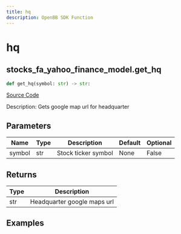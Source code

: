 ```yaml
---
title: hq
description: OpenBB SDK Function
---
```


# hq

## stocks_fa_yahoo_finance_model.get_hq

```python title='openbb_terminal/stocks/fundamental_analysis/yahoo_finance_model.py'
def get_hq(symbol: str) -> str:
```
[Source Code](https://github.com/OpenBB-finance/OpenBBTerminal/tree/main/openbb_terminal/stocks/fundamental_analysis/yahoo_finance_model.py#L228)

Description: Gets google map url for headquarter

## Parameters

| Name | Type | Description | Default | Optional |
| ---- | ---- | ----------- | ------- | -------- |
| symbol | str | Stock ticker symbol | None | False |

## Returns

| Type | Description |
| ---- | ----------- |
| str | Headquarter google maps url |

## Examples

